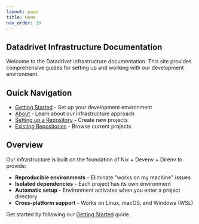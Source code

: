 ```yaml
---
layout: page
title: Home
nav_order: 10
---
```


## Datadrivet Infrastructure Documentation

Welcome to the Datadrivet infrastructure documentation. This site provides
comprehensive guides for setting up and working with our development
environment.

## Quick Navigation

- [Getting Started](02-getting-started.html) - Set up your development
  environment
- [About](06-about.html) - Learn about our infrastructure approach
- [Setting up a Repository](05-setting-up-repository.html) - Create new projects
- [Existing Repositories](03-existing-repositories.html) - Browse current
  projects

## Overview

Our infrastructure is built on the foundation of Nix + Devenv + Direnv to
provide:

- **Reproducible environments** - Eliminate "works on my machine" issues
- **Isolated dependencies** - Each project has its own environment
- **Automatic setup** - Environment activates when you enter a project directory
- **Cross-platform support** - Works on Linux, macOS, and Windows (WSL)

Get started by following our [Getting Started](02-getting-started.html) guide.
